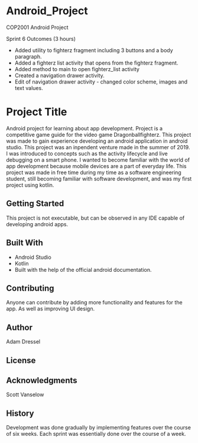 # Android_Project
COP2001 Android Project

Sprint 6 Outcomes (3 hours)
- Added utility to fighterz fragment including 3 buttons and a body paragraph.
- Added a fighterz list activity that opens from the fighterz fragment.
- Added method to main to open fighterz_list activity
- Created a navigation drawer activity.
- Edit of navigation drawer activity - changed color scheme, images and text values.

# Project Title
Android project for learning about app development. Project is a competitive game guide for the video game Dragonballfighterz. This project was made to gain experience developing an android application in android studio. 
This project was an inpendent venture made in the summer of 2019. I was introduced to concepts such as the activity lifecycle and live debugging on a smart phone. I wanted to become familiar with the world of app development because mobile devices are a part of everyday life. This project was made in free time during my time as a software engineering student, still becoming familiar with software development, and was my first project using kotlin.



## Getting Started
This project is not executable, but can be observed in any IDE capable of developing android apps.

## Built With
- Android Studio
- Kotlin
- Built with the help of the official android documentation.
## Contributing
Anyone can contribute by adding more functionality and features for the app. As well as improving UI design.

## Author
Adam Dressel

## License


## Acknowledgments
Scott Vanselow

## History
Development was done gradually by implementing features over the course of six weeks. Each sprint was essentially done over the course of a week.


